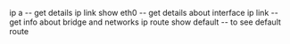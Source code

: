 ip a -- get details
ip link show eth0 -- get details about interface
ip link -- get info about bridge and networks
ip route show default -- to see default route
